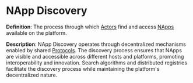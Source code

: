 # NApp Discovery

**Definition**: The process through which [Actors](actor.md) find and access
[NApps](napp.md) available on the platform.

**Description**: NApp Discovery operates through decentralized mechanisms
enabled by shared [Protocols](protocol.md). The discovery process ensures that
NApps are visible and accessible across different hosts and platforms, promoting
interoperability and innovation. Search algorithms and distributed registries
facilitate the discovery process while maintaining the platform's decentralized
nature.
